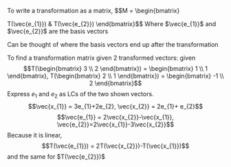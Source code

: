 To write a transformation as a matrix, $$M = \begin{bmatrix}

T(\vec{e_{1}}) & T(\vec{e_{2}})
\end{bmatrix}$$
Where $\vec{e_{1}}$ and $\vec{e_{2}}$ are the basis vectors

Can be thought of where the basis vectors end up after the transformation

To find a transformation matrix given 2 transformed vectors:
given $$T(\begin{bmatrix}
3 \\
2
\end{bmatrix}) = \begin{bmatrix}
1 \\
1
\end{bmatrix}, T(\begin{bmatrix}
2 \\
1
\end{bmatrix}) = \begin{bmatrix}
-1 \\
2
\end{bmatrix}$$
Express $e_{1}$ and $e_{2}$ as LCs of the two shown vectors.
$$\vec{x_{1}} = 3e_{1}+2e_{2}, \vec{x_{2}} = 2e_{1}+ e_{2}$$
$$\vec{e_{1}} = 2\vec{x_{2}}-\vec{x_{1}}, \vec{e_{2}}=2\vec{x_{1}}-3\vec{x_{2}}$$
Because it is linear, $$T(\vec{e_{1}}) = 2T(\vec{x_{2}})-T(\vec{x_{1}})$$
and the same for $T(\vec{e_{2}})$
